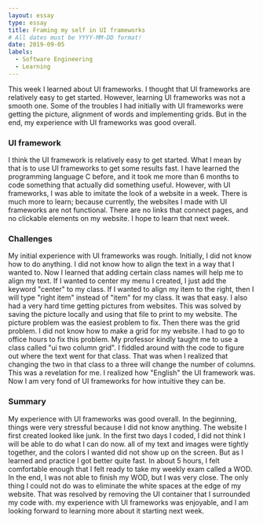 ```yaml
---
layout: essay
type: essay
title: Framing my self in UI frameworks 
# All dates must be YYYY-MM-DD format!
date: 2019-09-05
labels:
  - Software Engineering
  - Learning
---
```

This week I learned about UI frameworks. I thought that UI frameworks are relatively easy to get started. However, learning UI frameworks was not a smooth one. Some of the troubles I had initially with UI frameworks were getting the picture, alignment of words and implementing grids. But in the end, my experience with UI frameworks was good overall. 

### UI framework

I think the UI framework is relatively easy to get started. What I mean by that is to use UI frameworks to get some results fast. I have learned the programming language C before, and it took me more than 6 months to code something that actually did something useful. However, with UI frameworks, I was able to imitate the look of a website in a week. There is much more to learn; because currently, the websites I made with UI frameworks are not functional. There are no links that connect pages, and no clickable elements on my website. I hope to learn that next week. 

### Challenges 

My initial experience with UI frameworks was rough. Initially, I did not know how to do anything. I did not know how to align the text in a way that I wanted to. Now I learned that adding certain class names will help me to align my text. If I wanted to center my menu I created, I just add the keyword "center" to my class. If I wanted to align my item to the right, then I will type "right item" instead of "item" for my class. It was that easy. I also had a very hard time getting pictures from websites. This was solved by saving the picture locally and using that file to print to my website. The picture problem was the easiest problem to fix. Then there was the grid problem. I did not know how to make a grid for my website. I had to go to office hours to fix this problem. My professor kindly taught me to use a class called "ui two column grid". I fiddled around with the code to figure out where the text went for that class. That was when I realized that changing the two in that class to a three will change the number of columns. This was a revelation for me. I realized how "English" the UI framework was. Now I am very fond of UI frameworks for how intuitive they can be. 

### Summary 

My experience with UI frameworks was good overall. In the beginning, things were very stressful because I did not know anything. The website I first created looked like junk. In the first two days I coded, I did not think I will be able to do what I can do now. all of my text and images were tightly together, and the colors I wanted did not show up on the screen. But as I learned and practice I got better quite fast. In about 5 hours, I felt comfortable enough that I felt ready to take my weekly exam called a WOD. In the end, I was not able to finish my WOD, but I was very close. The only thing I could not do was to eliminate the white spaces at the edge of my website. That was resolved by removing the UI container that I surrounded my code with. my experience with UI frameworks was enjoyable, and I am looking forward to learning more about it starting next week.   
